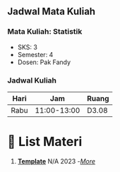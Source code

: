 ## Jadwal Mata Kuliah

### Mata Kuliah: Statistik

- SKS: 3
- Semester: 4
- Dosen: Pak Fandy

### Jadwal Kuliah

| Hari | Jam         | Ruang |
| ---- | ----------- | ----- |
| Rabu | 11:00-13:00 | D3.08 |

# 🚀 List Materi

1.  [**Template**](#) N/A 2023 -[_More_](#)
